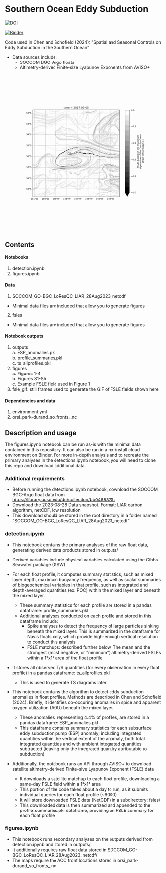 # Southern Ocean Eddy Subduction
[![DOI](https://zenodo.org/badge/787440746.svg)](https://zenodo.org/doi/10.5281/zenodo.10999661)

[![Binder](https://mybinder.org/badge_logo.svg)](https://mybinder.org/v2/gh/mchen96/southern_ocean_eddy_subduction/main)

Code used in Chen and Schofield (2024): "Spatial and Seasonal Controls on Eddy Subduction in the Southern Ocean"

- Data sources include:
    - SOCCOM BGC-Argo floats
    - Altimetry-derived Finite-size Lyapunov Exponents from AVISO+
    
![](https://github.com/mchen96/southern_ocean_eddy_subduction/blob/main/fsle_gif/fsle_gif.gif)

## Contents
#### Notebooks
1. detection.ipynb
2. figures.ipynb
#### Data
1. SOCCOM_GO-BGC_LoResQC_LIAR_28Aug2023_netcdf <br>
  - Minimal data files are included that allow you to generate figures
2. fsles <br>
  - Minimal data files are included that allow you to generate figures 
#### Notebook outputs
1. outputs <br>
  a. ESP\_anomalies.pkl <br>
  b. profile\_summaries.pkl <br>
  c. ts\_allprofiles.pkl <br>
2. figures <br>
  a. Figures 1-4 <br>
  b. Figures S1-S5 <br>
  c. Example FSLE field used in Figure 1 <br>
3. fsle\_gif: still frames used to generate the GIF of FSLE fields shown here  <br>

#### Dependencies and data
1. environment.yml
2. orsi\_park-durand\_so\_fronts\_.nc

## Description and usage
The figures.ipynb notebook can be run as-is with the minimal data contained in this repository. It can also be run in a no-install cloud environment on Binder. For more in-depth analysis and to recreate the primary analyses in the detections.ipynb notebook, you will need to clone this repo and download additional data.

### Additional requirements
- Before running the detections.ipynb notebook, download the SOCCOM BGC-Argo float data from https://library.ucsd.edu/dc/collection/bb0488375t 
- Download the  2023-08-28 Data snapshot. Format: LIAR carbon algorithm, netCDF, low resolution 
- This download should be stored in the root directory in a folder named "SOCCOM_GO-BGC_LoResQC_LIAR_28Aug2023_netcdf" 

### detection.ipynb
- This notebook contains the primary analyses of the raw float data, generating derived data products stored in outputs/

- Derived variables include physical variables calculated using the Gibbs Seawater package (GSW)

- For each float profile, it computes summary statistics, such as mixed layer depth, maximum buoyancy frequency, as well as scalar summaries of biogeochemical variables in that profile, such as integrated and depth-averaged quantities (ex: POC) within the mixed layer and beneath the mixed layer. 
    - These summary statistics for each profile are stored in a pandas dataframe: profile\_summaries.pkl
    - Additional analyses conducted on each profile and stored in this dataframe include:
        - Spike analyses to detect the frequency of large particles sinking beneath the mixed layer. This is summarized in the dataframe for Navis floats only, which provide high-enough vertical resolution to conduct this analysis
        - FSLE matchups: described further below. The mean and the strongest (most negative, or "minimum") altimetry-derived FSLEs within a 1°x1° area of the float profile
        
- It stores all observed T/S quantities (for every observation in every float profile) in a pandas dataframe: ts\_allprofiles.pkl
    - This is used to generate TS diagrams later
    
- This notebook contains the algorithm to detect eddy subduction anomalies in float profiles. Methods are described in Chen and Schofield (2024). Briefly, it identifies co-occuring anomalies in spice and apparent oxygen utilization (AOU) beneath the mixed layer.
    - These anomalies, representing 4.4% of profiles, are stored in a pandas dataframe: ESP\_anomalies.pkl
    - This dataframe contains summary statistics for each subsurface eddy subduction pump (ESP) anomaly; including integrated quantities within the vertical extent of the anomaly, both total integrated quantities and with ambient integrated quantities subtracted (leaving only the integrated quantity attributable to subduction)
    
- Additionally, the notebook runs an API through AVISO+ to download satellite altimetry-derived Finite-sive Lyapunov Exponent (FSLE) data
    - It downloads a satellite matchup to each float profile, downloading a same-day FSLE field within a 1°x1° area
    - This portion of the code takes about a day to run, as it submits individual queries for each float profile (~9000)
    - It will store downloaded FSLE data (NetCDF) in a subdirectory: fsles/
    - This downloaded data is then summarized and appended to the profile\_summaries.pkl dataframe, providing an FSLE summary for each float profile
    
### figures.ipynb
- This notebook runs secondary analyses on the outputs derived from detection.ipynb and stored in outputs/
- It additionally requires raw float data stored in SOCCOM_GO-BGC_LoResQC_LIAR_28Aug2023_netcdf/
- The maps require the ACC front locations stored in orsi\_park-durand\_so\_fronts\_.nc
    
